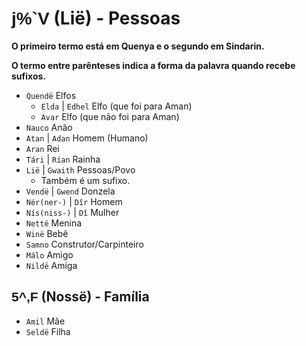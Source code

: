 # <span style="font-family: 'Tengwar Annatar', sans-serif;">j%`V</span> (Lië) - Pessoas

**O primeiro termo está em Quenya e o segundo em Sindarin.**

**O termo entre parênteses indica a forma da palavra quando recebe sufixos.**

-   `Quendë` Elfos
    -   `Elda` \| `Edhel` Elfo (que foi para Aman)
    -   `Avar` Elfo (que não foi para Aman)
-   `Nauco` Anão
-   `Atan` \| `Adan` Homem (Humano)
-   `Aran` Rei
-   `Tári` \| `Rían` Rainha
-   `Lië` \| `Gwaith` Pessoas/Povo
    -   Também é um sufixo.
-   `Vendë` \| `Gwend` Donzela
-   `Nér(ner-)` \| `Dîr` Homem
-   `Nís(niss-)` \| `Dî` Mulher
-   `Nettë` Menina
-   `Winë` Bebê
-   `Samno` Construtor/Carpinteiro
-   `Málo` Amigo
-   `Nildë` Amiga

## <span style="font-family: 'Tengwar Annatar', sans-serif;">5^,F</span> (Nossë) - Família

-   `Amil` Mãe
-   `Seldë` Filha
